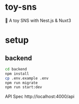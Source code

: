 # toy-sns

🐤 A toy SNS with Nest.js &amp; Nuxt3

# setup

## backend

```bash
cd backend
npm install
cp .env.example .env
npm run migrate
npm run start:dev
```

API Spec http://localhost:4000/api
